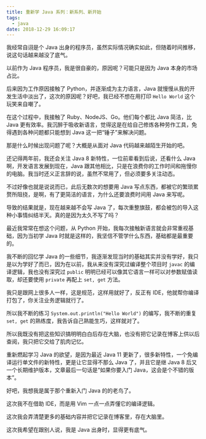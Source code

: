 ```yaml
---
title: 重新学 Java 系列：新系列、新开始
tags:
  - java
date: 2018-12-29 16:09:17
---
```



我经常自诩是个 Java 出身的程序员，虽然实际情况确实如此，但随着时间推移，说这句话越来越没了底气。
<!-- more --><!-- toc -->
以前作为 Java 程序员，我是很自豪的，原因呢？可能只是因为 Java 本身的市场占比。

后来因为工作原因接触了 Python，并逐渐成为主力语言，Java 就慢慢从我的开发生活中淡出了，这次的原因呢？好吧，我已经不想在用打印 `Hello World` 这个玩笑来自嘲了。

在这个过程中，我接触了 Ruby、NodeJS、Go。他们每个都比 Java 简洁，比 Java 更有效率。我沉醉于吸收新语言，觉得这是在给自己修炼各种劳作工具，免得遇到各种问题都只能想到 Java 这一把“锤子”来解决问题。

那是什么时候出现问题了呢？大概是从面对 Java 代码越来越陌生开始的吧。

还记得两年前，我还会关注 Java 8 新特性，一位前辈看到后说，还看什么 Java 啊，开发语言发展到现在，Java 跟其他相比，只是在浪费你的工作时间和拖慢你的电脑。我当时还义正言辞的说，虽然不常用了，但必须要多关注动态。

不过好像也就是说说而已，此后无数次的想要用 Java 写点东西，都被它的繁琐累赘所阻挠，是啊，有了更简洁的语言，为什么还要浪费时间用 Java 来写呢。

导致的结果就是，现在越来越不会写 Java 了，每次重整旗鼓，都会被包的导入这种小事情纠结半天。真的是因为太久不写了吗？

最近我常常在想这个问题，从 Python 开始，我每次接触新语言就会非常重视基础，因为当初学 Java 时就是这样的，我坚信不管学什么东西，基础都是最重要的。

我不断的回忆学 Java 的一些细节，我逐渐发现当时的基础其实并没有学好，我只是以为学好了而已，因为在以前，我从来没有深究过编译整个项目时 `javac` 的编译逻辑，我也没有深究过 `public` 明明已经可以像其它语言一样可以对参数赋值读取，却还要使用 `private` 再配上 `set, get` 方法。

我只是跟网上很多人一样，这是规范，这样用就好了，反正有 IDE，他就帮你编译打包了，你关注业务逻辑就行了。

所以我不断的练习 `System.out.println("Hello World")` 的编写，我不断的重复 `set, get` 的熟练度，我告诉自己熟能生巧，这样就对了。

所以我既没有把这些知识搞明明白白后存在大脑，也没有把它记录在博客上供以后查阅，我只把它交给了肌肉记忆。

重新燃起学习 Java 的欲望，是因为最近 Java 11 更新了，很多新特性，一个免编译运行单文件的新特性，更是让它显得不那么 Java 了，并且它是继 Java 8 后又一个长期维护版本，文章最后一句话是“如果你要入门 Java，这会是个不错的版本”。

好吧，我想我是属于那个重新入门 Java 的的老鸟了。

这次我不在借助 IDE，而是用 Vim 一点一点弄懂它的编译逻辑。

这次我会弄清楚更多的基础内容并把它记录在博客里，存在大脑里。

这次我希望在跟别人说，我是 Java 出身时，显得更有底气。


